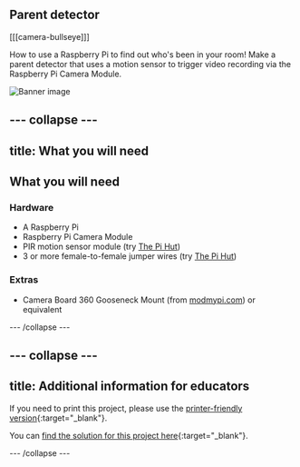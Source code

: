 ## Parent detector

[[[camera-bullseye]]]

How to use a Raspberry Pi to find out who's been in your room! Make a parent detector that uses a motion sensor to trigger video recording via the Raspberry Pi Camera Module.

![Banner image](images/banner.png)

--- collapse ---
---
title: What you will need
---
## What you will need

### Hardware
- A Raspberry Pi
- Raspberry Pi Camera Module
- PIR motion sensor module (try [The Pi Hut](https://thepihut.com/products/pir-motion-sensor-module))
- 3 or more female-to-female jumper wires (try [The Pi Hut](https://thepihut.com/products/adafruit-premium-female-female-jumper-wires-20-x-6-150mm))

### Extras

- Camera Board 360 Gooseneck Mount (from [modmypi.com](https://www.modmypi.com/raspberry-pi/camera/camera-cases/camera-board-360-gooseneck-mount)) or equivalent

--- /collapse ---

--- collapse ---
---
title: Additional information for educators
---

If you need to print this project, please use the [printer-friendly version](https://projects.raspberrypi.org/en/projects/parent-detector/print){:target="_blank"}.

You can [find the solution for this project here](https://rpf.io/p/en/parent-detector-get){:target="_blank"}.

--- /collapse ---

